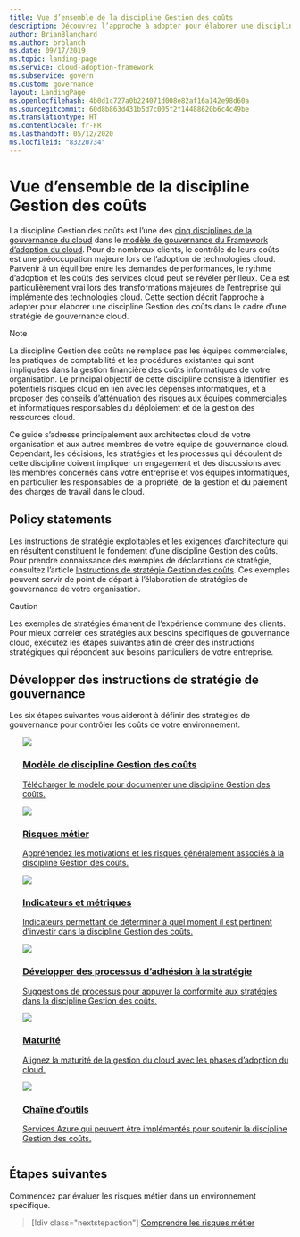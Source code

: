 ```yaml
---
title: Vue d’ensemble de la discipline Gestion des coûts
description: Découvrez l’approche à adopter pour élaborer une discipline Gestion des coûts dans le cadre d’une stratégie de gouvernance cloud.
author: BrianBlanchard
ms.author: brblanch
ms.date: 09/17/2019
ms.topic: landing-page
ms.service: cloud-adoption-framework
ms.subservice: govern
ms.custom: governance
layout: LandingPage
ms.openlocfilehash: 4b0d1c727a0b224071d008e82af16a142e98d60a
ms.sourcegitcommit: 60d8b863d431b5d7c005f2f14488620b6c4c49be
ms.translationtype: HT
ms.contentlocale: fr-FR
ms.lasthandoff: 05/12/2020
ms.locfileid: "83220734"
---
```

# <a name="cost-management-discipline-overview"></a>Vue d’ensemble de la discipline Gestion des coûts

La discipline Gestion des coûts est l’une des [cinq disciplines de la gouvernance du cloud](../governance-disciplines.md) dans le [modèle de gouvernance du Framework d’adoption du cloud](../index.md). Pour de nombreux clients, le contrôle de leurs coûts est une préoccupation majeure lors de l’adoption de technologies cloud. Parvenir à un équilibre entre les demandes de performances, le rythme d’adoption et les coûts des services cloud peut se révéler périlleux. Cela est particulièrement vrai lors des transformations majeures de l’entreprise qui implémente des technologies cloud. Cette section décrit l’approche à adopter pour élaborer une discipline Gestion des coûts dans le cadre d’une stratégie de gouvernance cloud.

> [!NOTE]
> La discipline Gestion des coûts ne remplace pas les équipes commerciales, les pratiques de comptabilité et les procédures existantes qui sont impliquées dans la gestion financière des coûts informatiques de votre organisation. Le principal objectif de cette discipline consiste à identifier les potentiels risques cloud en lien avec les dépenses informatiques, et à proposer des conseils d’atténuation des risques aux équipes commerciales et informatiques responsables du déploiement et de la gestion des ressources cloud.

Ce guide s’adresse principalement aux architectes cloud de votre organisation et aux autres membres de votre équipe de gouvernance cloud. Cependant, les décisions, les stratégies et les processus qui découlent de cette discipline doivent impliquer un engagement et des discussions avec les membres concernés dans votre entreprise et vos équipes informatiques, en particulier les responsables de la propriété, de la gestion et du paiement des charges de travail dans le cloud.

## <a name="policy-statements"></a>Policy statements

Les instructions de stratégie exploitables et les exigences d’architecture qui en résultent constituent le fondement d’une discipline Gestion des coûts. Pour prendre connaissance des exemples de déclarations de stratégie, consultez l’article [Instructions de stratégie Gestion des coûts](./policy-statements.md). Ces exemples peuvent servir de point de départ à l’élaboration de stratégies de gouvernance de votre organisation.

> [!CAUTION]
> Les exemples de stratégies émanent de l’expérience commune des clients. Pour mieux corréler ces stratégies aux besoins spécifiques de gouvernance cloud, exécutez les étapes suivantes afin de créer des instructions stratégiques qui répondent aux besoins particuliers de votre entreprise.

## <a name="develop-governance-policy-statements"></a>Développer des instructions de stratégie de gouvernance

Les six étapes suivantes vous aideront à définir des stratégies de gouvernance pour contrôler les coûts de votre environnement.

<!-- markdownlint-disable MD033 -->

<ul class="panelContent cardsE">
<li style="display: flex; flex-direction: column;">
    <a href="./template.md">
        <div class="cardSize">
            <div class="cardPadding" >
                <div class="card" >
                    <div class="cardImageOuter">
                        <div class="cardImage">
                            <img src="../../_images/govern/process-template.png" class="x-hidden-focus"/>
                        </div>
                    </div>
                    <div class="cardText" style="padding-left:0px;">
                        <h3>Modèle de discipline Gestion des coûts</h3>
                        <p class="x-hidden-focus">Télécharger le modèle pour documenter une discipline Gestion des coûts.</p>
                    </div>
                </div>
            </div>
        </div>
    </a>
</li>
<li style="display: flex; flex-direction: column;">
    <a href="./business-risks.md">
        <div class="cardSize">
            <div class="cardPadding" >
                <div class="card" >
                    <div class="cardImageOuter">
                        <div class="cardImage">
                            <img src="../../_images/govern/process-risks.png" class="x-hidden-focus"/>
                        </div>
                    </div>
                    <div class="cardText" style="padding-left:0px;">
                        <h3>Risques métier</h3>
                        <p class="x-hidden-focus">Appréhendez les motivations et les risques généralement associés à la discipline Gestion des coûts.</p>
                    </div>
                </div>
            </div>
        </div>
    </a>
</li>
<li style="display: flex; flex-direction: column;">
    <a href="./metrics-tolerance.md">
        <div class="cardSize">
            <div class="cardPadding" >
                <div class="card" >
                    <div class="cardImageOuter">
                        <div class="cardImage">
                            <img src="../../_images/govern/process-metrics.png" class="x-hidden-focus"/>
                        </div>
                    </div>
                    <div class="cardText" style="padding-left:0px;">
                        <h3>Indicateurs et métriques</h3>
                        <p class="x-hidden-focus">Indicateurs permettant de déterminer à quel moment il est pertinent d’investir dans la discipline Gestion des coûts.</p>
                    </div>
                </div>
            </div>
        </div>
    </a>
</li>
<li style="display: flex; flex-direction: column;">
    <a href="./compliance-processes.md">
        <div class="cardSize">
            <div class="cardPadding" >
                <div class="card" >
                    <div class="cardImageOuter">
                        <div class="cardImage">
                            <img src="../../_images/govern/process-enforce.png" class="x-hidden-focus"/>
                        </div>
                    </div>
                    <div class="cardText" style="padding-left:0px;">
                        <h3>Développer des processus d’adhésion à la stratégie</h3>
                        <p class="x-hidden-focus">Suggestions de processus pour appuyer la conformité aux stratégies dans la discipline Gestion des coûts.</p>
                    </div>
                </div>
            </div>
        </div>
    </a>
</li>
<li style="display: flex; flex-direction: column;">
    <a href="./discipline-improvement.md">
        <div class="cardSize">
            <div class="cardPadding" >
                <div class="card" >
                    <div class="cardImageOuter">
                        <div class="cardImage">
                            <img src="../../_images/govern/process-maturity.png" class="x-hidden-focus"/>
                        </div>
                    </div>
                    <div class="cardText" style="padding-left:0px;">
                        <h3>Maturité</h3>
                        <p class="x-hidden-focus">Alignez la maturité de la gestion du cloud avec les phases d’adoption du cloud.</p>
                    </div>
                </div>
            </div>
        </div>
    </a>
</li>
<li style="display: flex; flex-direction: column;">
    <a href="./toolchain.md">
        <div class="cardSize">
            <div class="cardPadding" >
                <div class="card" >
                    <div class="cardImageOuter">
                        <div class="cardImage">
                            <img src="../../_images/govern/process-toolchain.png" class="x-hidden-focus"/>
                        </div>
                    </div>
                    <div class="cardText" style="padding-left:0px;">
                        <h3>Chaîne d’outils</h3>
                        <p class="x-hidden-focus">Services Azure qui peuvent être implémentés pour soutenir la discipline Gestion des coûts.</p>
                    </div>
                </div>
            </div>
        </div>
    </a>
</li>
</ul>

## <a name="next-steps"></a>Étapes suivantes

Commencez par évaluer les risques métier dans un environnement spécifique.

> [!div class="nextstepaction"]
> [Comprendre les risques métier](./business-risks.md)

<!-- markdownlint-enable MD033 -->
